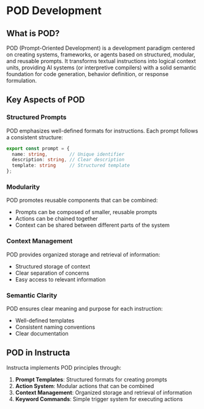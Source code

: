 # POD Development

## What is POD?

POD (Prompt-Oriented Development) is a development paradigm centered on creating systems, frameworks, or agents based on structured, modular, and reusable prompts. It transforms textual instructions into logical context units, providing AI systems (or interpretive compilers) with a solid semantic foundation for code generation, behavior definition, or response formulation.

## Key Aspects of POD

### Structured Prompts

POD emphasizes well-defined formats for instructions. Each prompt follows a consistent structure:

```typescript
export const prompt = {
  name: string,        // Unique identifier
  description: string, // Clear description
  template: string     // Structured template
};
```

### Modularity

POD promotes reusable components that can be combined:

- Prompts can be composed of smaller, reusable prompts
- Actions can be chained together
- Context can be shared between different parts of the system

### Context Management

POD provides organized storage and retrieval of information:

- Structured storage of context
- Clear separation of concerns
- Easy access to relevant information

### Semantic Clarity

POD ensures clear meaning and purpose for each instruction:

- Well-defined templates
- Consistent naming conventions
- Clear documentation

## POD in Instructa

Instructa implements POD principles through:

1. **Prompt Templates**: Structured formats for creating prompts
2. **Action System**: Modular actions that can be combined
3. **Context Management**: Organized storage and retrieval of information
4. **Keyword Commands**: Simple trigger system for executing actions 